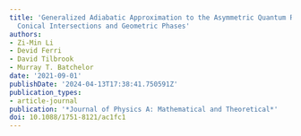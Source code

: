 ```yaml
---
title: 'Generalized Adiabatic Approximation to the Asymmetric Quantum Rabi Model:
  Conical Intersections and Geometric Phases'
authors:
- Zi-Min Li
- Devid Ferri
- David Tilbrook
- Murray T. Batchelor
date: '2021-09-01'
publishDate: '2024-04-13T17:38:41.750591Z'
publication_types:
- article-journal
publication: '*Journal of Physics A: Mathematical and Theoretical*'
doi: 10.1088/1751-8121/ac1fc1
---
```


